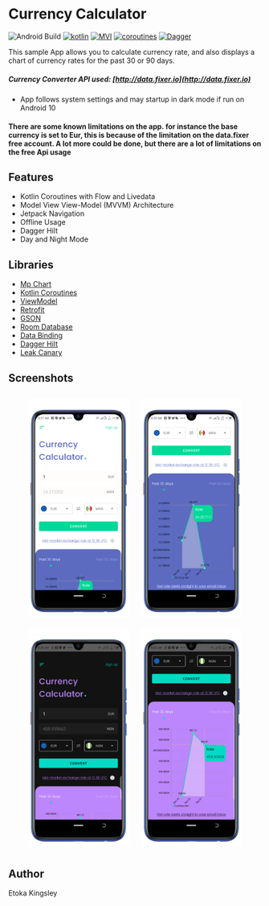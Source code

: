 # Currency Calculator

![Android Build](https://github.com/sleez007currency_converter/workflows/Android/badge.svg) [![kotlin](https://img.shields.io/badge/Kotlin-1.4.xx-blue)](https://kotlinlang.org/) [![MVI ](https://img.shields.io/badge/Architecture-MVVM-brightgreen)](https://developer.android.com/jetpack/guide) [![coroutines](https://img.shields.io/badge/Kotlin-Coroutines-orange)](https://developer.android.com/kotlin/coroutines) [![Dagger](https://img.shields.io/badge/Dagger-Hilt-orange)](https://dagger.dev/hilt)

This sample App allows you to calculate currency rate, and also displays a chart of currency rates for the past 30 or 90 days.

##### Currency Converter API used: [http://data.fixer.io](http://data.fixer.io)

- App follows system settings and may startup in dark mode if run on Android 10

#### There are some known limitations on the app. for instance the base currency is set to Eur, this is because of the limitation on the data.fixer free account. A lot more could be done, but there are a lot of limitations on the free Api usage

## Features

* Kotlin Coroutines with Flow and Livedata
* Model View View-Model (MVVM) Architecture
* Jetpack Navigation
* Offline Usage
* Dagger Hilt
* Day and Night Mode

## Libraries

* [Mp Chart](https://github.com/PhilJay/MPAndroidChart)
* [Kotlin Coroutines](https://github.com/Kotlin/kotlinx.coroutines)
* [ViewModel](https://developer.android.com/topic/libraries/architecture/viewmodel)
* [Retrofit](https://square.github.io/retrofit/)
* [GSON](https://github.com/google/gson)
* [Room Database](https://developer.android.com/training/data-storage/room)
* [Data Binding](https://developer.android.com/topic/libraries/data-binding)
* [Dagger Hilt](https://dagger.dev/hilt)
* [Leak Canary](https://square.github.io/leakcanary/)

<h2 align="left">Screenshots</h2>
<h4 align="center">
<img src="screenshots/day_1.png" width="40%" vspace="10" hspace="10">
<img src="screenshots/day_2.png" width="40%" vspace="10" hspace="10"><br/>
<img src="screenshots/night_1.png" width="40%" vspace="10" hspace="10"">
<img src="screenshots/night_2.png" width="40%" vspace="10" hspace="10""><br>


## Author
Etoka Kingsley
